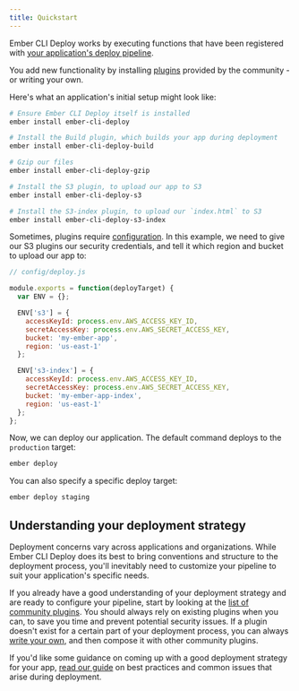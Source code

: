 ```yaml
---
title: Quickstart
---
```


Ember CLI Deploy works by executing functions that have been registered with [your application's deploy pipeline](../deploying-your-app).

You add new functionality by installing [plugins](/plugins) provided by the community - or writing your own.

Here's what an application's initial setup might look like:

```sh
# Ensure Ember CLI Deploy itself is installed
ember install ember-cli-deploy

# Install the Build plugin, which builds your app during deployment
ember install ember-cli-deploy-build

# Gzip our files
ember install ember-cli-deploy-gzip

# Install the S3 plugin, to upload our app to S3
ember install ember-cli-deploy-s3

# Install the S3-index plugin, to upload our `index.html` to S3
ember install ember-cli-deploy-s3-index
```

Sometimes, plugins require [configuration](../configuration). In this example, we need to give our S3 plugins our security credentials, and tell it which region and bucket to upload our app to:

```js
// config/deploy.js

module.exports = function(deployTarget) {
  var ENV = {};

  ENV['s3'] = {
    accessKeyId: process.env.AWS_ACCESS_KEY_ID,
    secretAccessKey: process.env.AWS_SECRET_ACCESS_KEY,
    bucket: 'my-ember-app',
    region: 'us-east-1'
  };

  ENV['s3-index'] = {
    accessKeyId: process.env.AWS_ACCESS_KEY_ID,
    secretAccessKey: process.env.AWS_SECRET_ACCESS_KEY,
    bucket: 'my-ember-app-index',
    region: 'us-east-1'
  };
};
```

Now, we can deploy our application. The default command deploys to the `production` target:

```sh
ember deploy
```

You can also specify a specific deploy target:

```sh
ember deploy staging
```

## Understanding your deployment strategy

Deployment concerns vary across applications and organizations. While Ember CLI Deploy does its best to bring conventions and structure to the deployment process, you'll inevitably need to customize your pipeline to suit your application's specific needs.

If you already have a good understanding of your deployment strategy and are ready to configure your pipeline, start by looking at the [list of community plugins](/plugins). You should always rely on existing plugins when you can, to save you time and prevent potential security issues. If a plugin doesn't exist for a certain part of your deployment process, you can always [write your own](../creating-a-plugin), and then compose it with other community plugins.

If you'd like some guidance on coming up with a good deployment strategy for your app, [read our guide](../determining-needs) on best practices and common issues that arise during deployment.
